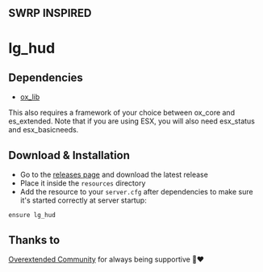 ##  SWRP INSPIRED

# lg_hud

## Dependencies

- [ox_lib](https://github.com/overextended/ox_lib)

This also requires a framework of your choice between ox_core and es_extended.
Note that if you are using ESX, you will also need esx_status and esx_basicneeds.

## Download & Installation

- Go to the [releases page](https://github.com/logerys/lg_hud/releases "Releases page") and download the latest release
- Place it inside the `resources` directory
- Add the resource to your `server.cfg` after dependencies to make sure it's started correctly at server startup:
```
ensure lg_hud
```

## Thanks to
[Overextended Community](https://discord.gg/overextended) for always being supportive 🐂❤️  
